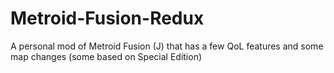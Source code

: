 # Metroid-Fusion-Redux
A personal mod of Metroid Fusion (J) that has a few QoL features and some map changes (some based on Special Edition)
